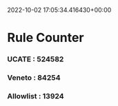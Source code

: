 2022-10-02 17:05:34.416430+00:00
# Rule Counter 
 ### UCATE : 524582

 ### Veneto : 84254

 ### Allowlist : 13924